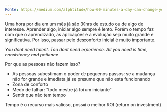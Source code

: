 ```yaml
---
Fonte: https://medium.com/alphtitude/how-60-minutes-a-day-can-change-your-life-959279aef1e1
---
```


Uma hora por dia em um mês já são 30hrs de estudo ou de algo de interesse.
Aprender algo, iniciar algo sempre é lento. Porém o tempo faz com que o aprendizado, as aplicações e a evolução seja muito grande e significativa. Por isso, passar pelo desconforto inicial é muito importante.

*You dont need talent. Tou dont need experience. All you need is time, consistency and patience*

Por que as pessoas não fazem isso?
- As pessoas subestimam o poder de pequenos passos: se a mudança não for grande e imediata já se presume que não esta funcionando
- ⁠Zona de conforto
- ⁠Medo de falhar: “todo mestre já foi um iniciante”
- ⁠Sentir que não tem tempo

Tempo é o recurso mais valioso, possui o melhor ROI (return on investment)